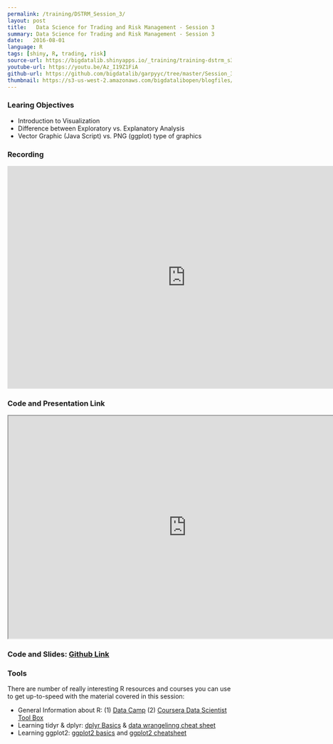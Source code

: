 ```yaml
---
permalink: /training/DSTRM_Session_3/
layout: post
title:   Data Science for Trading and Risk Management - Session 3
summary: Data Science for Trading and Risk Management - Session 3
date:   2016-08-01
language: R
tags: [shiny, R, trading, risk]
source-url: https://bigdatalib.shinyapps.io/_training/training-dstrm_s3.md
youtube-url: https://youtu.be/Az_I19Z1FiA
github-url: https://github.com/bigdatalib/garpyyc/tree/master/Session_3
thumbnail: https://s3-us-west-2.amazonaws.com/bigdatalibopen/blogfiles/Rlogo_thumb.png
---
```


### Learing Objectives

- Introduction to Visualization
- Difference between Exploratory vs. Explanatory Analysis
- Vector Graphic (Java Script) vs. PNG (ggplot) type of graphics


### Recording
<iframe width="800" height="500" src="https://www.youtube.com/embed/Az_I19Z1FiA" frameborder="0" allowfullscreen></iframe>

### Code and Presentation Link

<iframe width="800" height="500" src="http://nima.westus.cloudapp.azure.com:8787/files/garpyyc/Session_3_Visualization/data_viz.html" frameborder="1" allowfullscreen></iframe>


### **Code and Slides:** [Github Link](https://github.com/bigdatalib/garpyyc/tree/master/Session_3_Visualization)

### Tools

There are number of really interesting R resources and courses you can use to get up-to-speed with the material covered in this session:

* General Information about R: (1) [Data Camp](https://www.datacamp.com/) (2) [Coursera Data Scientist Tool Box](https://www.coursera.org/course/datascitoolbox)
* Learning tidyr & dplyr: [dplyr Basics](https://cran.r-project.org/web/packages/dplyr/vignettes/introduction.html) & [data wrangelinng cheat sheet](https://www.rstudio.com/wp-content/uploads/2015/02/data-wrangling-cheatsheet.pdf)
* Learning ggplot2: [ggplot2 basics](http://www.noamross.net/blog/2012/10/5/ggplot-introduction.html) and [ggplot2 cheatsheet](https://www.rstudio.com/wp-content/uploads/2015/03/ggplot2-cheatsheet.pdf)

